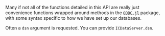 Many if not all of the functions detailed in this API are really just
convenience functions wrapped around methods in the
[`ODBC.jl`](https://github.com/JuliaDB/ODBC.jl) package, with some syntax
specific to how we have set up our databases.

Often a `dsn` argument is requested. You can provide `ICDataServer.dsn`.
